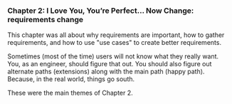 ### Chapter 2: I Love You, You’re Perfect... Now Change: requirements change

This chapter was all about why requirements are important, how to gather requirements, and how to use "use cases" to create better requirements.

Sometimes (most of the time) users will not know what they really want. You, as an engineer, should figure that out. You should also figure out alternate paths (extensions) along with the main path (happy path). Because, in the real world, things go south.

These were the main themes of Chapter 2.
